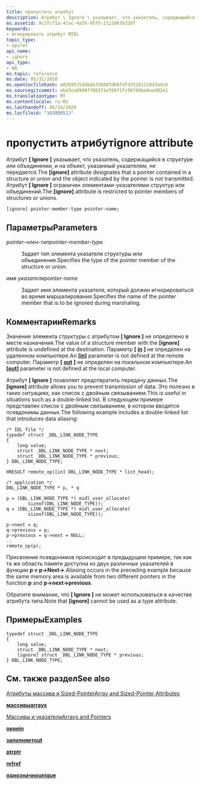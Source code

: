 ```yaml
---
title: пропустить атрибут
description: Атрибут \ Ignore \ указывает, что указатель, содержащийся в структуре или объединении, и на объект, указанный указателем, не передается. Атрибут \ Ignore \ ограничен элементами-указателями структур или объединений.
ms.assetid: 9c2fc71a-4fac-4a59-95f5-2121067b326f
keywords:
- игнорировать атрибут MIDL
topic_type:
- apiref
api_name:
- ignore
api_type:
- NA
ms.topic: reference
ms.date: 05/31/2018
ms.openlocfilehash: e82b9525dd6de316087db8fdfd55181118d3adc6
ms.sourcegitcommit: ebd3ce6908ff865f1ef66f2fc96769be0aad82e1
ms.translationtype: MT
ms.contentlocale: ru-RU
ms.lasthandoff: 08/19/2020
ms.locfileid: "103890513"
---
```

# <a name="ignore-attribute"></a><span data-ttu-id="8b6db-105">пропустить атрибут</span><span class="sxs-lookup"><span data-stu-id="8b6db-105">ignore attribute</span></span>

<span data-ttu-id="8b6db-106">Атрибут **\[ Ignore \]** указывает, что указатель, содержащийся в структуре или объединении, и на объект, указанный указателем, не передается.</span><span class="sxs-lookup"><span data-stu-id="8b6db-106">The **\[ignore\]** attribute designates that a pointer contained in a structure or union and the object indicated by the pointer is not transmitted.</span></span> <span data-ttu-id="8b6db-107">Атрибут **\[ Ignore \]** ограничен элементами-указателями структур или объединений.</span><span class="sxs-lookup"><span data-stu-id="8b6db-107">The **\[ignore\]** attribute is restricted to pointer members of structures or unions.</span></span>

``` syntax
[ignore] pointer-member-type pointer-name;
```

## <a name="parameters"></a><span data-ttu-id="8b6db-108">Параметры</span><span class="sxs-lookup"><span data-stu-id="8b6db-108">Parameters</span></span>

<dl> <dt>

<span data-ttu-id="8b6db-109">*pointer-член-тип*</span><span class="sxs-lookup"><span data-stu-id="8b6db-109">*pointer-member-type*</span></span> 
</dt> <dd>

<span data-ttu-id="8b6db-110">Задает тип элемента указателя структуры или объединения.</span><span class="sxs-lookup"><span data-stu-id="8b6db-110">Specifies the type of the pointer member of the structure or union.</span></span>

</dd> <dt>

<span data-ttu-id="8b6db-111">*имя указателя*</span><span class="sxs-lookup"><span data-stu-id="8b6db-111">*pointer-name*</span></span> 
</dt> <dd>

<span data-ttu-id="8b6db-112">Задает имя элемента указателя, который должен игнорироваться во время маршалирования.</span><span class="sxs-lookup"><span data-stu-id="8b6db-112">Specifies the name of the pointer member that is to be ignored during marshaling.</span></span>

</dd> </dl>

## <a name="remarks"></a><span data-ttu-id="8b6db-113">Комментарии</span><span class="sxs-lookup"><span data-stu-id="8b6db-113">Remarks</span></span>

<span data-ttu-id="8b6db-114">Значение элемента структуры с атрибутом **\[ Ignore \]** не определено в месте назначения.</span><span class="sxs-lookup"><span data-stu-id="8b6db-114">The value of a structure member with the **\[ignore\]** attribute is undefined at the destination.</span></span> <span data-ttu-id="8b6db-115">Параметр **\[** [**in**](in.md) **\]** не определен на удаленном компьютере.</span><span class="sxs-lookup"><span data-stu-id="8b6db-115">An **\[**[**in**](in.md)**\]** parameter is not defined at the remote computer.</span></span> <span data-ttu-id="8b6db-116">Параметр **\[** [**out**](out-idl.md) **\]** не определен на локальном компьютере.</span><span class="sxs-lookup"><span data-stu-id="8b6db-116">An **\[**[**out**](out-idl.md)**\]** parameter is not defined at the local computer.</span></span>

<span data-ttu-id="8b6db-117">Атрибут **\[ Ignore \]** позволяет предотвратить передачу данных.</span><span class="sxs-lookup"><span data-stu-id="8b6db-117">The **\[ignore\]** attribute allows you to prevent transmission of data.</span></span> <span data-ttu-id="8b6db-118">Это полезно в таких ситуациях, как список с двойным связыванием.</span><span class="sxs-lookup"><span data-stu-id="8b6db-118">This is useful in situations such as a double-linked list.</span></span> <span data-ttu-id="8b6db-119">В следующем примере представлен список с двойным связыванием, в котором вводятся псевдонимы данных.</span><span class="sxs-lookup"><span data-stu-id="8b6db-119">The following example includes a double-linked list that introduces data aliasing:</span></span>

``` syntax
/* IDL file */ 
typedef struct _DBL_LINK_NODE_TYPE 
{ 
    long value; 
    struct _DBL_LINK_NODE_TYPE * next; 
    struct _DBL_LINK_NODE_TYPE * previous; 
} DBL_LINK_NODE_TYPE; 
 
HRESULT remote_op([in] DBL_LINK_NODE_TYPE * list_head); 
 
/* application */ 
DBL_LINK_NODE_TYPE * p, * q 
 
p = (DBL_LINK_NODE_TYPE *) midl_user_allocate(
        sizeof(DBL_LINK_NODE_TYPE)); 
q = (DBL_LINK_NODE_TYPE *) midl_user_allocate(
        sizeof(DBL_LINK_NODE_TYPE)); 
 
p->next = q;  
q->previous = p; 
p->previous = q->next = NULL; 
.. 
remote_op(p);
```

<span data-ttu-id="8b6db-120">Присвоение псевдонимов происходит в предыдущем примере, так как та же область памяти доступна из двух различных указателей в функции **p** и **p->Next->**.</span><span class="sxs-lookup"><span data-stu-id="8b6db-120">Aliasing occurs in the preceding example because the same memory area is available from two different pointers in the function **p** and **p->next->previous**.</span></span>

<span data-ttu-id="8b6db-121">Обратите внимание, что **\[ Ignore \]** не может использоваться в качестве атрибута типа.</span><span class="sxs-lookup"><span data-stu-id="8b6db-121">Note that **\[ignore\]** cannot be used as a type attribute.</span></span>

## <a name="examples"></a><span data-ttu-id="8b6db-122">Примеры</span><span class="sxs-lookup"><span data-stu-id="8b6db-122">Examples</span></span>

``` syntax
typedef struct _DBL_LINK_NODE_TYPE 
{ 
    long value; 
    struct _DBL_LINK_NODE_TYPE * next; 
    [ignore] struct _DBL_LINK_NODE_TYPE * previous; 
} DBL_LINK_NODE_TYPE;
```

## <a name="see-also"></a><span data-ttu-id="8b6db-123">См. также раздел</span><span class="sxs-lookup"><span data-stu-id="8b6db-123">See also</span></span>

<dl> <dt>

[<span data-ttu-id="8b6db-124">Атрибуты массива и Sized-Pointer</span><span class="sxs-lookup"><span data-stu-id="8b6db-124">Array and Sized-Pointer Attributes</span></span>](array-and-sized-pointer-attributes.md)
</dt> <dt>

[<span data-ttu-id="8b6db-125">**массивы**</span><span class="sxs-lookup"><span data-stu-id="8b6db-125">**arrays**</span></span>](arrays-1.md)
</dt> <dt>

[<span data-ttu-id="8b6db-126">Массивы и указатели</span><span class="sxs-lookup"><span data-stu-id="8b6db-126">Arrays and Pointers</span></span>](/windows/desktop/Rpc/arrays-and-pointers)
</dt> <dt>

[<span data-ttu-id="8b6db-127">**окне**</span><span class="sxs-lookup"><span data-stu-id="8b6db-127">**in**</span></span>](in.md)
</dt> <dt>

[<span data-ttu-id="8b6db-128">**заполняет**</span><span class="sxs-lookup"><span data-stu-id="8b6db-128">**out**</span></span>](out-idl.md)
</dt> <dt>

[<span data-ttu-id="8b6db-129">**ptr**</span><span class="sxs-lookup"><span data-stu-id="8b6db-129">**ptr**</span></span>](ptr.md)
</dt> <dt>

[<span data-ttu-id="8b6db-130">**ref**</span><span class="sxs-lookup"><span data-stu-id="8b6db-130">**ref**</span></span>](ref.md)
</dt> <dt>

[<span data-ttu-id="8b6db-131">**однозначно**</span><span class="sxs-lookup"><span data-stu-id="8b6db-131">**unique**</span></span>](unique.md)
</dt> </dl>

 

 